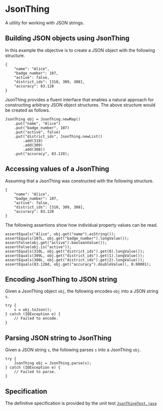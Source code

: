 # JsonThing

A utility for working with JSON strings.

## Building JSON objects using JsonThing

In this example the objective is to create a JSON object with the
following structure.

    {
        "name": "Alice",
        "badge_number": 107,
        "active": false,
        "district_ids": [310, 309, 308],
        "accuracy": 83.128
    }

JsonThing provides a fluent interface that enables a natural approach
for constructing arbitrary JSON object structures. The above structure
would be created as follows.

    JsonThing obj = JsonThing.newMap()
        .put("name", "Alice")
        .put("badge_number", 107)
        .put("active", false)
        .put("district_ids", JsonThing.newList()
            .add(310)
            .add(309)
            .add(308))
        .put("accuracy", 83.128);

## Accessing values of a JsonThing

Assuming that a JsonThing was constructed with the following structure.

    {
        "name": "Alice",
        "badge_number": 107,
        "active": false,
        "district_ids": [310, 309, 308],
        "accuracy": 83.128
    }

The following assertions show how individual property values can be
read.

    assertEquals("Alice", obj.get("name").asString());
    assertEquals(107L, obj.get("badge_number").longValue());
    assertFalse(obj.get("active").booleanValue());
    assertFalse(obj.is("active"));
    assertEquals(310L, obj.get("district_ids").get(0).longValue());
    assertEquals(309L, obj.get("district_ids").get(1).longValue());
    assertEquals(308L, obj.get("district_ids").get(2).longValue());
    assertEquals(83.128d, obj.get("accuracy").doubleValue(), 0.00001);

## Encoding JsonThing to JSON string

Given a JsonThing object `obj`, the following encodes `obj` into a JSON
string `s`.

    try {
        s = obj.toJson();
    } catch (IOException e) {
        // Failed to encode.
    }

## Parsing JSON string to JsonThing

Given a JSON string `s`, the following parses `s` into a JsonThing
`obj`.

    try {
        JsonThing obj = JsonThing.parse(s);
    } catch (IOException e) {
        // Failed to parse.
    }

## Specification

The definitive specification is provided by the unit test
[`JsonThingTest.java`](src/test/java/com/danui/jsonthing/JsonThingTest.java)
